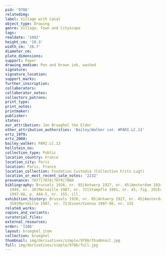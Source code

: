```yaml
---
pid: '9786'
relatedimg: 
label: Village with Canal
object_type: Drawing
genre: Village, Town and Cityscape
tags: 
realdate: '1602'
height_cm: '18.3'
width_cm: '26.7'
diameter_cm: 
plate_dimensions: 
support: Paper
drawing_medium: Pen and brown ink, washed
signature: 
signature_location: 
support_marks: 
further_inscription: 
collaborators: 
collaborator_notes: 
collectors_patrons: 
print_type: 
print_notes: 
printmaker: 
publisher: 
states: 
our_attribution: Jan Brueghel the Elder
other_attribution_authorities: 'Bailey/Walker cat. #PARI.LC.13'
ertz_1979: 
ertz_2008: 
bailey_walker: PARI.LC.13
hollstein_no: 
collection_type: Public
location_country: France
location_city: Paris
location: Paris, France
location_collection: Fondation Custodia (Collection Frits Lugt)
location_or_most_recent_sale_notes: '2232'
provenance: 7077|7078|7079|7080
bibliography: Brussels 1926, nr. 85|Antwerp 1927, nr. 45|Amsterdam 1934, nr. 359|Lugt
  1949, nr. 38|Marseille 1987, nr. 72|Stampfle 1991, nr. 45, fig. 29|Essen/Vienna
  1997-98, p. 444-5, nr. 155, ill.
exhibition_history: Brussels 1926, nr. 85|Antwerp 1927, nr. 45|Amsterdam 1934, nr.
  359|Marseille 1987, nr. 72|Essen/Vienna 1997-98, nr. 155
related_works: 
copies_and_variants: 
curatorial_files: 
external_resources: 
order: '1106'
layout: brueghel_item
collection: brueghel
thumbnail: img/derivatives/simple/9786/thumbnail.jpg
full: img/derivatives/simple/9786/full.jpg
---
```

